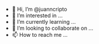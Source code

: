 - 👋 Hi, I’m @juanncripto
- 👀 I’m interested in ...
- 🌱 I’m currently learning ...
- 💞️ I’m looking to collaborate on ...
- 📫 How to reach me ...

<!---
juanncripto/juanncripto is a ✨ special ✨ repository because its `README.md` (this file) appears on your GitHub profile.
You can click the Preview link to take a look at your changes.
--->
